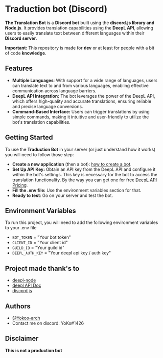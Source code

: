 
# Traduction bot (Discord)

__The Translation Bot__ is a __Discord bot__ built using the __discord.js library and Node.js__. It provides translation capabilities using the __DeepL API__, allowing users to easily translate text between different languages within their __Discord server__.

__Important:__ This repository is made for __dev__ or at least for people with a bit of code __knowledge__.
## Features

- __Multiple Languages__: With support for a wide range of languages, users can translate text to and from various languages, enabling effective communication across language barriers.
- __DeepL API Integration:__ The bot leverages the power of the DeepL API, which offers high-quality and accurate translations, ensuring reliable and precise language conversions.
- __Command-Based Interface:__ Users can trigger translations by using simple commands, making it intuitive and user-friendly to utilize the bot's translation capabilities.
## Getting Started

To use the __Traduction Bot__ in your server (or just understand how it works) you will need to follow those step:

- __Create a new application__ (then a bot): [how to create a bot](https://v12.discordjs.guide/preparations/setting-up-a-bot-application.html#creating-your-bot).
- __Set Up API Key:__ Obtain an API key from the DeepL API and configure it within the bot's settings. This key is necessary for the bot to access the translation functionality. By the way you can get one for free [DeepL API Pricing](https://www.deepl.com/pro?cta=header-prices).
- __Fill the .env file:__ Use the environment variables section for that.
- __Ready to test__: Go on your server and test the bot.
## Environment Variables

To run this project, you will need to add the following environment variables to your .env file

- `BOT_TOKEN` = "Your bot token"
- `CLIENT_ID` = "Your client id"
- `GUILD_ID` = "Your guild id"
- `DEEPL_AUTH_KEY` = "Your deepl api key / auth key"


## Project made thank's to

 - [deepl-node](https://github.com/DeepLcom/deepl-node)
 - [deepl API Doc](https://www.deepl.com/docs-api/introduction/)
 - [discord.js](https://discord.js.org/#/)
## Authors

- [@Yokoo-arch](https://www.github.com/Yokoo-arch)
- Contact me on discord: YoKo#1426
## Disclaimer
__This is not a production bot__
